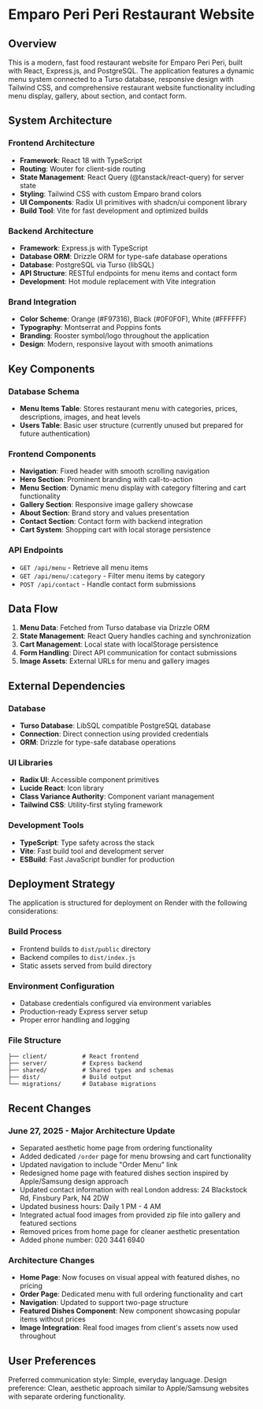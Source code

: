 # Emparo Peri Peri Restaurant Website

## Overview

This is a modern, fast food restaurant website for Emparo Peri Peri, built with React, Express.js, and PostgreSQL. The application features a dynamic menu system connected to a Turso database, responsive design with Tailwind CSS, and comprehensive restaurant website functionality including menu display, gallery, about section, and contact form.

## System Architecture

### Frontend Architecture
- **Framework**: React 18 with TypeScript
- **Routing**: Wouter for client-side routing
- **State Management**: React Query (@tanstack/react-query) for server state
- **Styling**: Tailwind CSS with custom Emparo brand colors
- **UI Components**: Radix UI primitives with shadcn/ui component library
- **Build Tool**: Vite for fast development and optimized builds

### Backend Architecture
- **Framework**: Express.js with TypeScript
- **Database ORM**: Drizzle ORM for type-safe database operations
- **Database**: PostgreSQL via Turso (libSQL)
- **API Structure**: RESTful endpoints for menu items and contact form
- **Development**: Hot module replacement with Vite integration

### Brand Integration
- **Color Scheme**: Orange (#F97316), Black (#0F0F0F), White (#FFFFFF)
- **Typography**: Montserrat and Poppins fonts
- **Branding**: Rooster symbol/logo throughout the application
- **Design**: Modern, responsive layout with smooth animations

## Key Components

### Database Schema
- **Menu Items Table**: Stores restaurant menu with categories, prices, descriptions, images, and heat levels
- **Users Table**: Basic user structure (currently unused but prepared for future authentication)

### Frontend Components
- **Navigation**: Fixed header with smooth scrolling navigation
- **Hero Section**: Prominent branding with call-to-action
- **Menu Section**: Dynamic menu display with category filtering and cart functionality
- **Gallery Section**: Responsive image gallery showcase
- **About Section**: Brand story and values presentation
- **Contact Section**: Contact form with backend integration
- **Cart System**: Shopping cart with local storage persistence

### API Endpoints
- `GET /api/menu` - Retrieve all menu items
- `GET /api/menu/:category` - Filter menu items by category
- `POST /api/contact` - Handle contact form submissions

## Data Flow

1. **Menu Data**: Fetched from Turso database via Drizzle ORM
2. **State Management**: React Query handles caching and synchronization
3. **Cart Management**: Local state with localStorage persistence
4. **Form Handling**: Direct API communication for contact submissions
5. **Image Assets**: External URLs for menu and gallery images

## External Dependencies

### Database
- **Turso Database**: LibSQL compatible PostgreSQL database
- **Connection**: Direct connection using provided credentials
- **ORM**: Drizzle for type-safe database operations

### UI Libraries
- **Radix UI**: Accessible component primitives
- **Lucide React**: Icon library
- **Class Variance Authority**: Component variant management
- **Tailwind CSS**: Utility-first styling framework

### Development Tools
- **TypeScript**: Type safety across the stack
- **Vite**: Fast build tool and development server
- **ESBuild**: Fast JavaScript bundler for production

## Deployment Strategy

The application is structured for deployment on Render with the following considerations:

### Build Process
- Frontend builds to `dist/public` directory
- Backend compiles to `dist/index.js`
- Static assets served from build directory

### Environment Configuration
- Database credentials configured via environment variables
- Production-ready Express server setup
- Proper error handling and logging

### File Structure
```
├── client/          # React frontend
├── server/          # Express backend
├── shared/          # Shared types and schemas
├── dist/            # Build output
└── migrations/      # Database migrations
```

## Recent Changes

### June 27, 2025 - Major Architecture Update
- Separated aesthetic home page from ordering functionality
- Added dedicated `/order` page for menu browsing and cart functionality
- Updated navigation to include "Order Menu" link
- Redesigned home page with featured dishes section inspired by Apple/Samsung design approach
- Updated contact information with real London address: 24 Blackstock Rd, Finsbury Park, N4 2DW
- Updated business hours: Daily 1 PM - 4 AM
- Integrated actual food images from provided zip file into gallery and featured sections
- Removed prices from home page for cleaner aesthetic presentation
- Added phone number: 020 3441 6940

### Architecture Changes
- **Home Page**: Now focuses on visual appeal with featured dishes, no pricing
- **Order Page**: Dedicated menu with full ordering functionality and cart
- **Navigation**: Updated to support two-page structure
- **Featured Dishes Component**: New component showcasing popular items without prices
- **Image Integration**: Real food images from client's assets now used throughout

## User Preferences

Preferred communication style: Simple, everyday language.
Design preference: Clean, aesthetic approach similar to Apple/Samsung websites with separate ordering functionality.